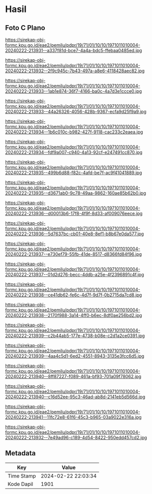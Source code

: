 # Hasil

## Foto C Plano

https://sirekap-obj-formc.kpu.go.id/eae2/pemilu/pdpr/19/71/01/10/10/1971011010004-20240222-213931--a337f81d-bce7-4a4a-bdc5-ffebaa0485ed.jpg

https://sirekap-obj-formc.kpu.go.id/eae2/pemilu/pdpr/19/71/01/10/10/1971011010004-20240222-213932--2f9c945c-7b43-497a-a8e6-4118428aec82.jpg

https://sirekap-obj-formc.kpu.go.id/eae2/pemilu/pdpr/19/71/01/10/10/1971011010004-20240222-213933--1ab1e874-36f7-4166-ba0c-4a7d3e1ccce0.jpg

https://sirekap-obj-formc.kpu.go.id/eae2/pemilu/pdpr/19/71/01/10/10/1971011010004-20240222-213933--44a26326-4056-428b-9367-ecfa9d25f9a9.jpg

https://sirekap-obj-formc.kpu.go.id/eae2/pemilu/pdpr/19/71/01/10/10/1971011010004-20240222-213934--1b6c010c-b982-427f-9118-cac233c2eaea.jpg

https://sirekap-obj-formc.kpu.go.id/eae2/pemilu/pdpr/19/71/01/10/10/1971011010004-20240222-213934--fdf9a007-c940-4a13-92cf-e247491cc870.jpg

https://sirekap-obj-formc.kpu.go.id/eae2/pemilu/pdpr/19/71/01/10/10/1971011010004-20240222-213935--499b6d88-f82c-4afd-be7f-ac9f41041889.jpg

https://sirekap-obj-formc.kpu.go.id/eae2/pemilu/pdpr/19/71/01/10/10/1971011010004-20240222-213935--d3671ab0-9c78-49aa-9862-160ae85b62b0.jpg

https://sirekap-obj-formc.kpu.go.id/eae2/pemilu/pdpr/19/71/01/10/10/1971011010004-20240222-213936--d00013b6-17f8-4f9f-8d33-af009076eece.jpg

https://sirekap-obj-formc.kpu.go.id/eae2/pemilu/pdpr/19/71/01/10/10/1971011010004-20240222-213936--5d7637bc-cb01-40e8-8ef1-b8b67e0da577.jpg

https://sirekap-obj-formc.kpu.go.id/eae2/pemilu/pdpr/19/71/01/10/10/1971011010004-20240222-213937--e730ef79-55fb-41de-8517-d8366fd84f96.jpg

https://sirekap-obj-formc.kpu.go.id/eae2/pemilu/pdpr/19/71/01/10/10/1971011010004-20240222-213937--01d2d276-becc-4ddb-a25e-4f2396891c4f.jpg

https://sirekap-obj-formc.kpu.go.id/eae2/pemilu/pdpr/19/71/01/10/10/1971011010004-20240222-213938--ce41db62-fe6c-4d7f-9d7f-0b2715da7cd8.jpg

https://sirekap-obj-formc.kpu.go.id/eae2/pemilu/pdpr/19/71/01/10/10/1971011010004-20240222-213938--2170f988-3a14-4ff0-b6ec-8df0ae256bd2.jpg

https://sirekap-obj-formc.kpu.go.id/eae2/pemilu/pdpr/19/71/01/10/10/1971011010004-20240222-213939--c2b44ab5-177e-4738-b08e-c2d1a2ce0391.jpg

https://sirekap-obj-formc.kpu.go.id/eae2/pemilu/pdpr/19/71/01/10/10/1971011010004-20240222-213939--4aa4c5d1-6ed2-4551-8943-3135e3fcc6d5.jpg

https://sirekap-obj-formc.kpu.go.id/eae2/pemilu/pdpr/19/71/01/10/10/1971011010004-20240222-213940--8ff87227-f089-461a-bf93-701a09f78062.jpg

https://sirekap-obj-formc.kpu.go.id/eae2/pemilu/pdpr/19/71/01/10/10/1971011010004-20240222-213940--c16d52ee-95c3-46ad-ab8d-2141eb5d566d.jpg

https://sirekap-obj-formc.kpu.go.id/eae2/pemilu/pdpr/19/71/01/10/10/1971011010004-20240222-213941--11fc72e8-61f6-45c3-b965-03a9022e316a.jpg

https://sirekap-obj-formc.kpu.go.id/eae2/pemilu/pdpr/19/71/01/10/10/1971011010004-20240222-213932--7e49ad96-c189-4d54-8422-950edd457cd2.jpg


## Metadata

| Key        | Value               |
| ---------- | ------------------- |
| Time Stamp | 2024-02-22 22:03:34 |
| Kode Dapil | 1901                |



